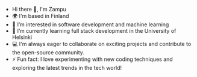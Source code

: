 - Hi there 👋, I'm Zampu
- 🌍 I'm based in Finland
- 👀 I’m interested in software development and machine learning
- 🌱 I’m currently learning full stack development in the University of Helsinki
- 💻 I'm always eager to collaborate on exciting projects and contribute to the open-source community.
- ⚡ Fun fact: I love experimenting with new coding techniques and exploring the latest trends in the tech world!

<!---
AndroidWays/AndroidWays is a ✨ special ✨ repository because its `README.md` (this file) appears on your GitHub profile.
You can click the Preview link to take a look at your changes.
--->
